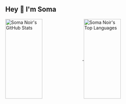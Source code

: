 ## Hey 👋 I'm Soma

<!--
**somanoir/somanoir** is a ✨ _special_ ✨ repository because its `README.md` (this file) appears on your GitHub profile.

Here are some ideas to get you started:

- 🔭 I’m currently working on ...
- 🌱 I’m currently learning ...
- 👯 I’m looking to collaborate on ...
- 🤔 I’m looking for help with ...
- 💬 Ask me about ...
- 📫 How to reach me: ...
- 😄 Pronouns: ...
- ⚡ Fun fact: ...
-->

<a href="https://github.com/somanoir">
  <img alt="Soma Noir's GitHub Stats" height=250 width="48%" align="center"  src="https://github-readme-stats-delta-seven.vercel.app/api?username=somanoir&theme=panda&bg_color=00000000&hide=issues,contribs&show=prs_merged&show_icons=true&hide_rank=true&include_all_commits=true" />
</a>
<a href="https://github.com/somanoir">
  <img alt="Soma Noir's Top Languages" height=250 width="48%" align="center" src="https://github-readme-stats-delta-seven.vercel.app/api/top-langs/??username=somanoir&theme=panda&bg_color=00000000&layout=compact" />
</a>
